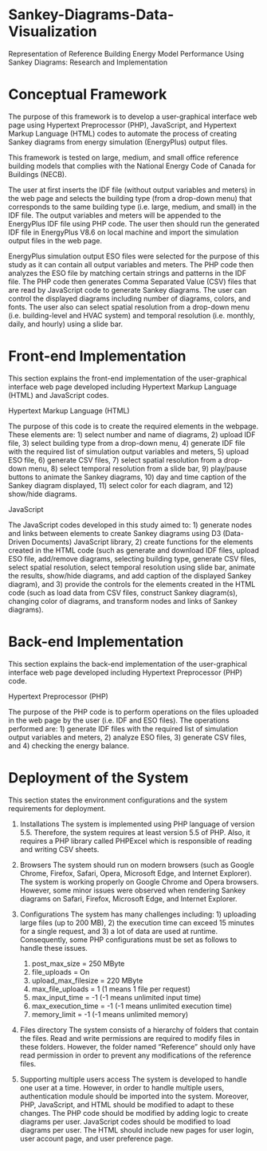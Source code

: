 # Sankey-Diagrams-Data-Visualization
Representation of Reference Building Energy Model Performance Using Sankey Diagrams: Research and Implementation

# Conceptual Framework

The purpose of this framework is to develop a user-graphical interface web page using Hypertext Preprocessor (PHP), JavaScript, and Hypertext Markup Language (HTML) codes to automate the process of creating Sankey diagrams from energy simulation (EnergyPlus) output files. 

This framework is tested on large, medium, and small office reference building models that complies with the National Energy Code of Canada for Buildings (NECB). 

The user at first inserts the IDF file (without output variables and meters) in the web page and selects the building type (from a drop-down menu) that corresponds to the same building type (i.e. large, medium, and small) in the IDF file. The output variables and meters will be appended to the EnergyPlus IDF file using PHP code. The user then should run the generated IDF file in EnergyPlus V8.6 on local machine and import the simulation output files in the web page. 

EnergyPlus simulation output ESO files were selected for the purpose of this study as it can contain all output variables and meters. The PHP code then analyzes the ESO file by matching certain strings and patterns in the IDF file. The PHP code then generates Comma Separated Value (CSV) files that are read by JavaScript code to generate Sankey diagrams. The user can control the displayed diagrams including number of diagrams, colors, and fonts. The user also can select spatial resolution from a drop-down menu (i.e. building-level and HVAC system) and temporal resolution (i.e. monthly, daily, and hourly) using a slide bar. 

# Front-end Implementation

This section explains the front-end implementation of the user-graphical interface web page developed including Hypertext Markup Language (HTML) and JavaScript codes.

Hypertext Markup Language (HTML)

The purpose of this code is to create the required elements in the webpage. These elements are: 1) select number and name of diagrams, 2) upload IDF file, 3) select building type from a drop-down menu, 4) generate IDF file with the required list of simulation output variables and meters, 5) upload ESO file, 6) generate CSV files, 7) select spatial resolution from a drop-down menu, 8) select temporal resolution from a slide bar, 9) play/pause buttons to animate the Sankey diagrams, 10) day and time caption of the Sankey diagram displayed, 11) select color for each diagram, and 12) show/hide diagrams. 

JavaScript

The JavaScript codes developed in this study aimed to: 1) generate nodes and links between elements to create Sankey diagrams using D3 (Data-Driven Documents) JavaScript library, 2) create functions for the elements created in the HTML code (such as generate and download IDF files, upload ESO file, add/remove diagrams, selecting building type, generate CSV files, select spatial resolution, select temporal resolution using slide bar, animate the results, show/hide diagrams, and add caption of the displayed Sankey diagram), and 3) provide the controls for the elements created in the HTML code (such as load data from CSV files, construct Sankey diagram(s), changing color of diagrams, and transform nodes and links of Sankey diagrams). 

# Back-end Implementation

This section explains the back-end implementation of the user-graphical interface web page developed including Hypertext Preprocessor (PHP) code.

Hypertext Preprocessor (PHP)

The purpose of the PHP code is to perform operations on the files uploaded in the web page by the user (i.e. IDF and ESO files). The operations performed are: 1) generate IDF files with the required list of simulation output variables and meters, 2) analyze ESO files, 3) generate CSV files, and 4) checking the energy balance.


# Deployment of the System

This section states the environment configurations and the system requirements for deployment.  
1)	Installations
	The system is implemented using PHP language of version 5.5. Therefore, the system requires at least version 5.5 of PHP. Also, it requires a PHP library called PHPExcel which is responsible of reading and writing CSV sheets. 

2)	Browsers
The system should run on modern browsers (such as Google Chrome, Firefox, Safari, Opera, Microsoft Edge, and Internet Explorer). The system is working properly on Google Chrome and Opera browsers. However, some minor issues were observed when rendering Sankey diagrams on Safari, Firefox, Microsoft Edge, and Internet Explorer.

3)	Configurations
	The system has many challenges including: 1) uploading large files (up to 200 MB), 2) the execution time can exceed 15 minutes for a single request, and 3) a lot of data are used at runtime. Consequently, some PHP configurations must be set as follows to handle these issues.
	1.	post_max_size = 250 MByte
	2.	file_uploads = On
	3.	upload_max_filesize = 220 MByte
	4.	max_file_uploads = 1 (1 means 1 file per request)
	5.	max_input_time = -1 (-1 means unlimited input time) 
	6.	max_execution_time = -1 (-1 means unlimited execution time)
	7.	memory_limit = -1 (-1 means unlimited memory)

4)	Files directory
The system consists of a hierarchy of folders that contain the files. Read and write permissions are required to modify files in these folders. However, the folder named “Reference” should only have read permission in order to prevent any modifications of the reference files. 

5)	Supporting multiple users access
The system is developed to handle one user at a time. However, in order to handle multiple users, authentication module should be imported into the system. Moreover, PHP, JavaScript, and HTML should be modified to adapt to these changes. The PHP code should be modified by adding logic to create diagrams per user. JavaScript codes should be modified to load diagrams per user. The HTML should include new pages for user login, user account page, and user preference page.
